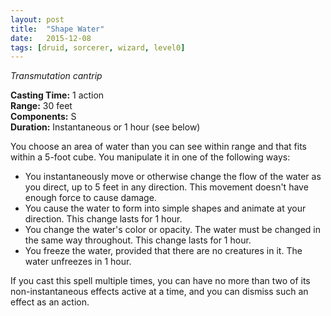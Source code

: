 ```yaml
---
layout: post
title:  "Shape Water"
date:   2015-12-08
tags: [druid, sorcerer, wizard, level0]
---
```


_Transmutation cantrip_

**Casting Time:** 1 action  
**Range:** 30 feet  
**Components:** S  
**Duration:** Instantaneous or 1 hour (see below)

You choose an area of water than you can see within range and that fits within a 5-foot cube. You manipulate it in one of the following ways:

* You instantaneously move or otherwise change the flow of the water as you direct, up to 5 feet in any direction. This movement doesn't have enough force to cause damage.
* You cause the water to form into simple shapes and animate at your direction. This change lasts for 1 hour.
* You change the water's color or opacity. The water must be changed in the same way throughout. This change lasts for 1 hour.
* You freeze the water, provided that there are no creatures in it. The water unfreezes in 1 hour.

If you cast this spell multiple times, you can have no more than two of its non-instantaneous effects active at a time, and you can dismiss such an effect as an action.
